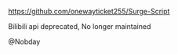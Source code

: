 https://github.com/onewayticket255/Surge-Script

Bilibili api deprecated, No longer maintained

@Nobday
